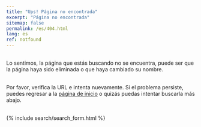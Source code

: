 ```yaml
---
title: "Ups! Página no encontrada"
excerpt: "Página no encontrada"
sitemap: false
permalink: /es/404.html
lang: es
ref: notfound
---
```

<br>
Lo sentimos, la página que estás buscando no se encuentra, puede ser que la página haya sido eliminada o que haya cambiado su nombre.

<br>Por favor, verifica la URL e intenta nuevamente. Si el problema persiste, puedes regresar a la <a href="/">página de inicio</a> o quizás puedas intentar buscarla más abajo.

<br>
<div class="search-content is--visible">
  {% include search/search_form.html %}
</div>

